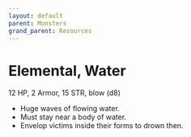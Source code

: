 ```yaml
---
layout: default
parent: Monsters
grand_parent: Resources
---
```


# Elemental, Water

12 HP, 2 Armor, 15 STR, blow (d8)  

- Huge waves of flowing water.  
- Must stay near a body of water.  
- Envelop victims inside their forms to drown then.  


